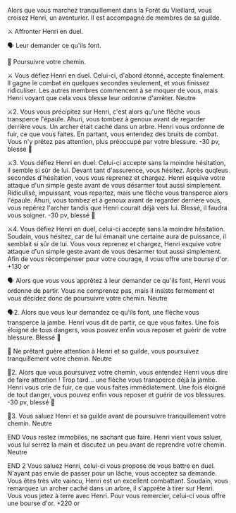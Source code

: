 Alors que vous marchez tranquillement dans la Forêt du Vieillard, vous croisez Henri, un aventurier. Il est accompagné de membres de sa guilde.

⚔️ Affronter Henri en duel.

🗣️ Leur demander ce qu'ils font.

🚶 Poursuivre votre chemin.

⚔️
Vous défiez Henri en duel. Celui-ci, d'abord étonné, accepte finalement. Il gagne le combat en quelques secondes seulement, et vous finissez ridiculiser. Les autres membres commencent à se moquer de vous, mais Henri voyant que cela vous blesse leur ordonne d'arrêter.
Neutre

⚔️2.
Vous vous précipitez sur Henri, c'est alors qu'une flèche vous transperce l'épaule. Ahuri, vous tombez à genoux avant de regarder derrière vous. Un archer était caché dans un arbre. Henri vous ordonne de fuir, ce que vous faites. En partant, vous entendez des bruits de combat. Vous n'y prêtez pas attention, plus préoccupé par votre blessure.
-30 pv, blessé 🤕

⚔️3.
Vous défiez Henri en duel. Celui-ci accepte sans la moindre hésitation, il semble si sûr de lui. Devant tant d'assurence, vous hésitez. Après quqleus secondes d'hésitation, vous vous reprenez et chargez. Henri esquive votre attaque d'un simple geste avant de vous désarmer tout aussi simplement. Ridiculisé, impuissant, vous repartez, mais une flèche vous transperce alors l'épaule. Ahuri, vous tombez et à genoux avant de regarder derrière vous, vous repérez l'archer tandis que Henri courait déjà vers lui. Blessé, il faudra vous soigner.
-30 pv, blessé 🤕

⚔️4.
Vous défiez Henri en duel, celui-ci accepte sans la moindre hésitation. Soudain, vous hésitez, car de lui émanait une certaine aura de puissance, il semblait si sûr de lui. Vous vous reprenez et chargez, Henri esquive votre attaque d'un simple geste avant de vous désarmer tout aussi simplement. Afin de vous récompenser pour votre courage, il vous offre une bourse d'or. 
+130 or

🗣️
Alors que vous vous apprêtez à leur demander ce qu'ils font, Henri vous ordonne de partir. Vous ne comprenez pas, mais il insiste fermement et vous décidez donc de poursuivre votre chemin.
Neutre

🗣️2.
Alors que vous leur demandez ce qu'ils font, une flèche vous transperce la jambe. Henri vous dit de partir, ce que vous faites. Une fois éloigné de tous dangers, vous pouvez enfin vous reposer et guérir de votre blessure.
Blessé 🤕

🚶
Ne prêtant guère attention à Henri et sa guilde, vous poursuivez tranquillement votre chemin.
Neutre

🚶2.
Alors que vous poursuivez votre chemin, vous entendez Henri vous dire de faire attention ! Trop tard... une flèche vous transperce déjà la jambe. Henri vous crie de fuir, ce que vous faites immédiatement. Une fois éloigné de tout danger, vous pouvez enfin vous reposer et guérir de vos blessures.
-30 pv, blessé 🤕

🚶3.
Vous saluez Henri et sa guilde avant de poursuivre tranquillement votre chemin.
Neutre

END
Vous restez immobiles, ne sachant que faire. Henri vient vous saluer, vous lui serrez la main et discutez un peu avant de reprendre votre chemin.
Neutre

END 2
Vous saluez Henri, celui-ci vous propose de vous battre en duel. N'ayant pas envie de passer pour un lâche, vous acceptez sa demande. Vous êtes très vite vaincu, Henri est un excellent combattant. Soudain, vous remarquez un archer caché dans un arbre, il s'apprête à tirer sur Henri. Vous vous jetez à terre avec Henri. Pour vous remercier, celui-ci vous offre une bourse d'or.
+220 or
